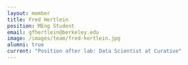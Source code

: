 ```yaml
---
layout: member
title: Fred Hertlein
position: MEng Student
email: gfhertlein@berkeley.edu
image: /images/team/fred-hertlein.jpg
alumni: true
current: "Position after lab: Data Scientist at Curative"
---
```



